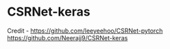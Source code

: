 # CSRNet-keras
Credit -
https://github.com/leeyeehoo/CSRNet-pytorch
https://github.com/Neerajj9/CSRNet-keras

 



